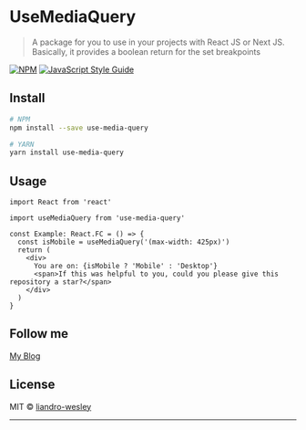 # UseMediaQuery

> A package for you to use in your projects with React JS or Next JS. Basically, it provides a boolean return for the set breakpoints

[![NPM](https://img.shields.io/npm/v/@liandro-wesley/use-media-query.svg)](https://www.npmjs.com/package/@liandro-wesley/use-media-query) [![JavaScript Style Guide](https://img.shields.io/badge/code_style-standard-brightgreen.svg)](https://standardjs.com)

## Install

```bash
# NPM
npm install --save use-media-query

# YARN
yarn install use-media-query
```

## Usage

```tsx
import React from 'react'

import useMediaQuery from 'use-media-query'

const Example: React.FC = () => {
  const isMobile = useMediaQuery('(max-width: 425px)')
  return (
    <div>
      You are on: {isMobile ? 'Mobile' : 'Desktop'}
      <span>If this was helpful to you, could you please give this repository a star?</span>
    </div>
  )
}
```


## Follow me

[My Blog](https://liandrowesley.dev)

## License

MIT © [liandro-wesley](https://github.com/liandro-wesley)

---